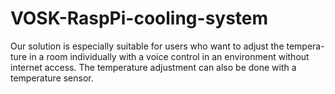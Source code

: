 # VOSK-RaspPi-cooling-system
Our solution is especially suitable for users who want to adjust the tempera- ture in a room individually with a voice control in an environment without internet access. The temperature adjustment can also be done with a temperature sensor.
